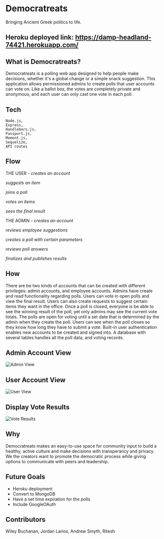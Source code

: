 # Democratreats
Bringing Ancient Greek politics to life.

## Heroku deployed link: https://damp-headland-74421.herokuapp.com/

## What is Democratreats?

Democratreats is a polling web app designed to help people make decisions, whether it's a global change or a simple snack suggestion. This application allows permissioned admins to create polls that user accounts can vote on. Like a ballot box, the votes are completely private and anonymous, and each user can only cast one vote in each poll. 

## Tech

```
Node.js,
Express,
Handlebars.js,
Passport.js,
Moment.js,
Sequelize,
API routes

```
 
## Flow

THE USER - 
*creates an account*

*suggests an item*

*joins a poll*

*votes on items*

*sees the final result*

THE ADMIN - 
*creates an account*

*reviews employee suggestions*

*creates a poll with certain parameters*

*reviews poll answers*

*finalizes and publishes results*

## How

There are be two kinds of accounts that can be created with different privileges: admin accounts, and employee accounts. Admins have create and read functionality regarding polls. Users can vote in open polls and view the final result. Users can also create requests to suggest certain items they want in the office. Once a poll is closed, everyone is be able to see the winning result of the poll, yet only admins may see the current vote totals. The polls are open for voting until a set date that is determined by the admin when they create the poll. Users can see when the poll closes so they know how long they have to submit a vote. Built-in user authentication enables new accounts to be created and signed into. A database with several tables handles all the poll data, and voting records.

## Admin Account View

![Admin View](snap/admin.png)

## User Account View

![User View](snap/user.png)

## Display Vote Results

![Vote Results](snap/vote.png)



## Why

Democratreats makes an easy-to-use space for community input to build a healthy, active culture and make decisions with transperancy and privacy. We the creators want to promote the democratic process while giving options to communicate with peers and leadership.


## Future Goals

* Heroku deployment
* Convert to MongoDB
* Have a set time expiration for the polls
* Include GoogleOAuth


## Contributors

Wiley Buchanan,
Jordan Larios,
Andrew Smyth,
Ritesh 
